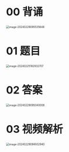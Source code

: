 # 00 背诵

<img src="https://cvp.oss-cn-shanghai.aliyuncs.com/picgo/202402290955796.png" alt="image-20240229095535648" style="zoom:50%;" />



# 01 题目

<img src="https://cvp.oss-cn-shanghai.aliyuncs.com/picgo/202402251829801.png" alt="image-20240225182932707" style="zoom:50%;" />



# 02 答案

<img src="https://cvp.oss-cn-shanghai.aliyuncs.com/picgo/202402290950276.png" alt="image-20240229095040008" style="zoom:50%;" />



# 03 视频解析

<img src="https://cvp.oss-cn-shanghai.aliyuncs.com/picgo/202402290949171.png" alt="image-20240229094932940" style="zoom:50%;" />

